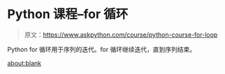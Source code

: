 # Python 课程–for 循环

> 原文：<https://www.askpython.com/course/python-course-for-loop>

Python for 循环用于序列的迭代。for 循环继续迭代，直到序列结束。

<about:blank>